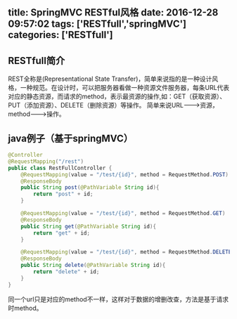 title: SpringMVC RESTful风格
date: 2016-12-28 09:57:02
tags: ['RESTfull','springMVC']
categories: ['RESTfull']
---

## RESTfull简介
REST全称是(Representational State Transfer)，简单来说指的是一种设计风格，一种规范。在设计时，可以把服务器看做一种资源文件服务器，每条URL代表对应的静态资源，而请求的method，表示最资源的操作,如：GET（获取资源）、PUT（添加资源）、DELETE（删除资源）等操作。
简单来说URL--->资源，method--->操作。

## java例子（基于springMVC）
``` java
@Controller
@RequestMapping("/rest")
public class RestFullController {
    @RequestMapping(value = "/test/{id}", method = RequestMethod.POST)
    @ResponseBody
    public String post(@PathVariable String id){
        return "post" + id;
    }

    @RequestMapping(value = "/test/{id}", method = RequestMethod.GET)
    @ResponseBody
    public String get(@PathVariable String id){
        return "get" + id;
    }

    @RequestMapping(value = "/test/{id}", method = RequestMethod.DELETE)
    @ResponseBody
    public String delete(@PathVariable String id){
        return "delete" + id;
    }
}
```
同一个url只是对应的method不一样，这样对于数据的增删改查，方法是基于请求时method。
